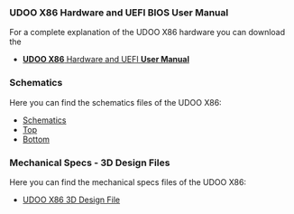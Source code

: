 ### UDOO X86 Hardware and UEFI BIOS User Manual

For a complete explanation of the UDOO X86 hardware you can download the  
* [**UDOO X86** Hardware and UEFI **User Manual**](http://udoo.org/download/files/UDOO_X86/Doc/UDOO_X86_MANUAL_Rel.1.1.pdf)

### Schematics

Here you can find the schematics files of the UDOO X86:
* [Schematics](http://udoo.org/download/files/UDOO_X86/schematics/UDOOX86_revH_schematics.pdf)
* [Top](http://udoo.org/download/files/UDOO_X86/schematics/UDOOX86_revH_top_P0B02H10.pdf)
* [Bottom](http://udoo.org/download/files/UDOO_X86/schematics/UDOOX86_revH_bottom_P0B02H20.pdf)

### Mechanical Specs - 3D Design Files

Here you can find the mechanical specs files of the UDOO X86:
* [UDOO X86 3D Design File](http://udoo.org/download/files/mechanical_specs/udoo_x86_3d_model_revH.zip)
